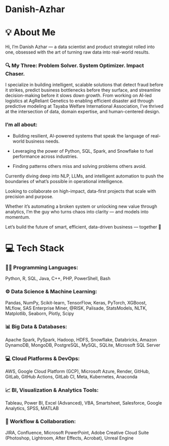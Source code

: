 # Danish-Azhar

# 💡 About Me

Hi, I’m Danish Azhar — a data scientist and product strategist rolled into one, obsessed with the art of turning raw data into real-world results.

### 🔍 My Three: Problem Solver. System Optimizer. Impact Chaser.

I specialize in building intelligent, scalable solutions that detect fraud before it strikes, predict business bottlenecks before they surface, and streamline decision-making before it slows down growth. From working on AI-led logistics at AgReliant Genetics to enabling efficient disaster aid through predictive modeling at Tayaba Welfare International Association, I’ve thrived at the intersection of data, domain expertise, and human-centered design.

### I’m all about:

- Building resilient, AI-powered systems that speak the language of real-world business needs.

- Leveraging the power of Python, SQL, Spark, and Snowflake to fuel performance across industries.

- Finding patterns others miss and solving problems others avoid.

Currently diving deep into NLP, LLMs, and intelligent automation to push the boundaries of what’s possible in operational intelligence.

Looking to collaborate on high-impact, data-first projects that scale with precision and purpose.

Whether it’s automating a broken system or unlocking new value through analytics, I’m the guy who turns chaos into clarity — and models into momentum.

Let’s build the future of smart, efficient, data-driven business — together 🚀 

# 💻 Tech Stack

### 🧑‍💻 Programming Languages:
Python, R, SQL, Java, C++, PHP, PowerShell, Bash

### ⚙️ Data Science & Machine Learning:
Pandas, NumPy, Scikit-learn, TensorFlow, Keras, PyTorch, XGBoost, MLflow, SAS Enterprise Miner, @RISK, Palisade, StatsModels, NLTK, Matplotlib, Seaborn, Plotly, Scipy

### 📊 Big Data & Databases:
Apache Spark, PySpark, Hadoop, HDFS, Snowflake, Databricks, Amazon DynamoDB, MongoDB, PostgreSQL, MySQL, SQLite, Microsoft SQL Server

### 💻 Cloud Platforms & DevOps:
AWS, Google Cloud Platform (GCP), Microsoft Azure, Render, GitHub, GitLab, GitHub Actions, GitLab CI, Meta, Kubernetes, Anaconda

### 📈 BI, Visualization & Analytics Tools:
Tableau, Power BI, Excel (Advanced), VBA, Smartsheet, Salesforce, Google Analytics, SPSS, MATLAB

### 📄 Workflow & Collaboration:
JIRA, Confluence, Microsoft PowerPoint, Adobe Creative Cloud Suite (Photoshop, Lightroom, After Effects, Acrobat), Unreal Engine
